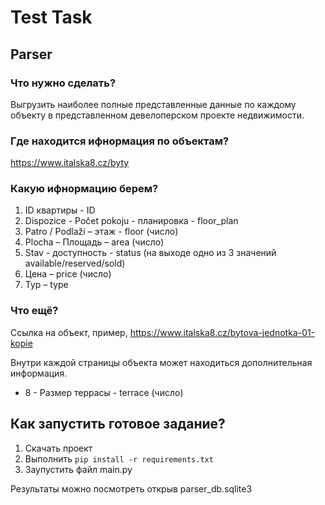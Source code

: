 <h1>Test Task</h1>
<h2>Parser</h2>

<h3>Что нужно сделать?</h3> 
Выгрузить наиболее полные представленные данные по каждому объекту в 
представленном девелоперском проекте недвижимости. 

<h3>Где находится ифнормация по объектам?</h3>
<a href="https://www.italska8.cz/byty">https://www.italska8.cz/byty </a>

<h3>Какую ифнормацию берем?</h3>
<ol>
<li>ID квартиры - ID</li>
<li>Dispozice - Počet pokoju - планировка - floor_plan </li>
<li>Patro / Podlaží – этаж - floor (число)</li>
<li>Plocha – Площадь – area (число) </li>
<li>Stav - доступность - status (на выходе одно из 3 значений available/reserved/sold)</li>
<li>Цена – price (число)</li>
<li>Typ – type</li>
</ol>

<h3>Что ещё?</h3>
<p>Ссылка на объект, пример, <a href="https://www.italska8.cz/bytova-jednotka-01-kopie">https://www.italska8.cz/bytova-jednotka-01-kopie</a></p>
<p>Внутри каждой страницы объекта может находиться дополнительная информация.</p>
<ul>
<li>8 - Размер террасы - terrace (число)</li>
</ul>

<h2>Как запустить готовое задание?</h2>
<ol>
<li>Скачать проект</li>
<li>Выполнить <code>pip install -r requirements.txt</code></li>
<li>Заупустить файл main.py</li>
</ol>
<p>Результаты можно посмотреть открыв parser_db.sqlite3</p>
